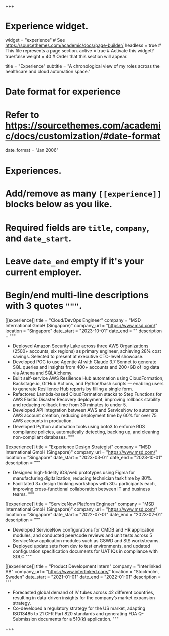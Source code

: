 +++
# Experience widget.
widget = "experience"  # See https://sourcethemes.com/academic/docs/page-builder/
headless = true  # This file represents a page section.
active = true  # Activate this widget? true/false
weight = 40  # Order that this section will appear.

title = "Experience"
subtitle = "A chronological view of my roles across the healthcare and cloud automation space."

# Date format for experience
#   Refer to https://sourcethemes.com/academic/docs/customization/#date-format
date_format = "Jan 2006"

# Experiences.
#   Add/remove as many `[[experience]]` blocks below as you like.
#   Required fields are `title`, `company`, and `date_start`.
#   Leave `date_end` empty if it's your current employer.
#   Begin/end multi-line descriptions with 3 quotes `"""`.

[[experience]]
  title = "Cloud/DevOps Engineer"
  company = "MSD International GmbH (Singapore)"
  company_url = "https://www.msd.com/"
  location = "Singapore"
  date_start = "2023-10-01"
  date_end = ""
  description = """
  * Deployed Amazon Security Lake across three AWS Organizations (2500+ accounts, six regions) as 
  primary engineer, achieving 28% cost savings. Selected to present at executive CTO-level showcase. 
  * Developed POC to use Agentic AI with Claude 3.7 Sonnet to generate SQL queries and insights from 
  400+ accounts and 200+GB of log data via Athena and SQLAlchemy. 
  * Built self-service AWS Resilience Hub automation using CloudFormation, Backstage.io, GitHub Actions, 
  and Python/bash scripts — enabling users to generate Resilience Hub reports by filling a single form. 
  * Refactored Lambda-based CloudFormation stacks to Step Functions for AWS Elastic Disaster Recovery 
  deployment, improving rollback stability and reducing rollback time from 30 minutes to under 5.
  * Developed API integration between AWS and ServiceNow to automate AWS account creation, reducing deployment time by 60% for over 75 AWS accounts in production.
  * Developed Python automation tools using boto3 to enforce RDS compliance policies, automatically 
  detecting, backing up, and cleaning non-compliant databases. 
  """

[[experience]]
  title = "Experience Design Strategist"
  company = "MSD International GmbH (Singapore)"
  company_url = "https://www.msd.com/"
  location = "Singapore"
  date_start = "2023-03-01"
  date_end = "2023-10-01"
  description = """
  * Designed high-fidelity iOS/web prototypes using Figma for manufacturing digitalization, reducing 
  technician task time by 80%.
  * Facilitated 3+ design thinking workshops with 30+ participants each, improving cross-functional 
  collaboration between IT and business teams. 
  """

[[experience]]
  title = "ServiceNow Platform Engineer"
  company = "MSD International GmbH (Singapore)"
  company_url = "https://www.msd.com/"
  location = "Singapore"
  date_start = "2022-07-01"
  date_end = "2023-02-01"
  description = """
  * Developed ServiceNow configurations for CMDB and HR application modules, and conducted peer/code reviews and unit tests across 5 ServiceNow application modules such as GSWD and StS workstreams.
  * Deployed update sets from dev to test environments, and updated configuration specification documents for UAT IQs in compliance with SDLC
  """

[[experience]]
  title = "Product Development Intern"
  company = "Interlinked AB"
  company_url = "https://www.interlinked.care/"
  location = "Stockholm, Sweden"
  date_start = "2021-01-01"
  date_end = "2022-01-01"
  description = """
  * Forecasted global demand of IV tubes across 42 different countries, resulting in data-driven insights for the company’s market expansion strategy. 
  * Co-developed a regulatory strategy for the US market, adapting ISO13485 to 21 CFR Part 820 standards and generating FDA Q-Submission documents for a 510(k) application.
  """
  
+++
